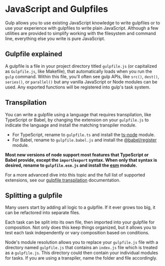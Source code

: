 <!-- front-matter
id: javascript-and-gulpfiles
title: JavaScript and Gulpfiles
hide_title: true
sidebar_label: JavaScript and Gulpfiles
-->

# JavaScript and Gulpfiles

Gulp allows you to use existing JavaScript knowledge to write gulpfiles or to use your experience with gulpfiles to write plain JavaScript. Although a few utilities are provided to simplify working with the filesystem and command line, everything else you write is pure JavaScript.

## Gulpfile explained

A gulpfile is a file in your project directory titled `gulpfile.js` (or capitalized as `Gulpfile.js`, like Makefile), that automatically loads when you run the `gulp` command. Within this file, you'll often see gulp APIs, like `src()`, `dest()`, `series()`, or `parallel()` but any vanilla JavaScript or Node modules can be used. Any exported functions will be registered into gulp's task system.

## Transpilation

You can write a gulpfile using a language that requires transpilation, like TypeScript or Babel, by changing the extension on your `gulpfile.js` to indicate the language and install the matching transpiler module.

* For TypeScript, rename to `gulpfile.ts` and install the [ts-node][ts-node-module] module.
* For Babel, rename to `gulpfile.babel.js` and install the [@babel/register][babel-register-module] module.

__Most new versions of node support most features that TypeScript or Babel provide, except the `import`/`export` syntax. When only that syntax is desired, rename to `gulpfile.esm.js` and install the [esm][esm-module] module.__

For a more advanced dive into this topic and the full list of supported extensions, see our [gulpfile transpilation][gulpfile-transpilation-advanced] documentation.

##  Splitting a gulpfile

Many users start by adding all logic to a gulpfile. If it ever grows too big, it can be refactored into separate files.

Each task can be split into its own file, then imported into your gulpfile for composition. Not only does this keep things organized, but it allows you to test each task independently or vary composition based on conditions.

Node's module resolution allows you to replace your `gulpfile.js` file with a directory named `gulpfile.js` that contains an `index.js` file which is treated as a `gulpfile.js`. This directory could then contain your individual modules for tasks.  If you are using a transpiler, name the folder and file accordingly.

[gulpfile-transpilation-advanced]: ../documentation-missing.md
[ts-node-module]: https://www.npmjs.com/package/ts-node
[babel-register-module]: https://www.npmjs.com/package/@babel/register
[esm-module]: https://www.npmjs.com/package/esm
